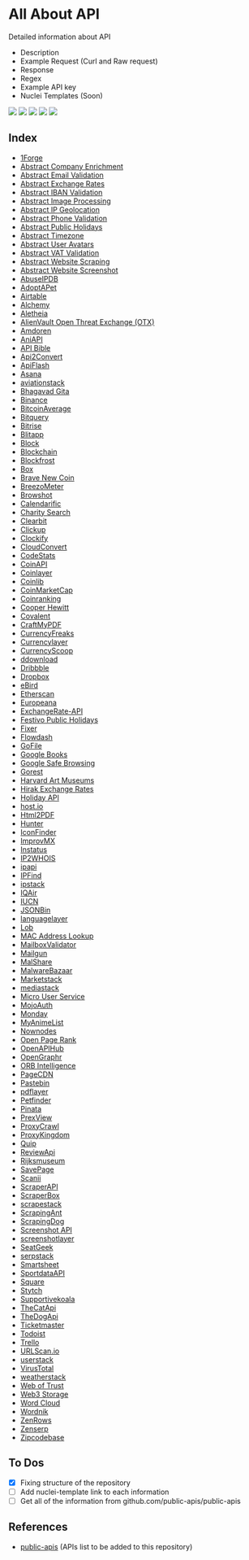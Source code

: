 # All About API
Detailed information about API
- Description
- Example Request (Curl and Raw request)
- Response
- Regex
- Example API key
- Nuclei Templates (Soon)

![](https://img.shields.io/github/license/daffainfo/all-about-api)
![](https://img.shields.io/github/issues/daffainfo/all-about-api)
![](https://img.shields.io/github/forks/daffainfo/all-about-api)
![](https://img.shields.io/github/stars/daffainfo/all-about-api)
![](https://img.shields.io/github/last-commit/daffainfo/all-about-api)

## Index
* [1Forge](/1forge/)
* [Abstract Company Enrichment](/abstract-company-enrichment/)
* [Abstract Email Validation](/abstract-email-validation/)
* [Abstract Exchange Rates](/abstract-exchange-rates/)
* [Abstract IBAN Validation](/abstract-iban-validation/)
* [Abstract Image Processing](/abstract-image-processing/)
* [Abstract IP Geolocation](/abstract-ip-geolocation/)
* [Abstract Phone Validation](/abstract-phone-validation/)
* [Abstract Public Holidays](/abstract-public-holidays/)
* [Abstract Timezone](/abstract-timezone/)
* [Abstract User Avatars](/abstract-user-avatars/)
* [Abstract VAT Validation](/abstract-vat-validation-rates/)
* [Abstract Website Scraping](/abstract-website-scraping/)
* [Abstract Website Screenshot](/abstract-website-screenshot/)
* [AbuseIPDB](/abuseipdb/)
* [AdoptAPet](/adoptapet/)
* [Airtable](/airtable/)
* [Alchemy](/alchemy/)
* [Aletheia](/aletheia/)
* [AlienVault Open Threat Exchange (OTX)](/alienVault-open-threat-exchange/)
* [Amdoren](/amdoren/)
* [AniAPI](/aniapi/)
* [API Bible](/api-bible/)
* [Api2Convert](/api2convert/)
* [ApiFlash](/apiflash/)
* [Asana](/asana/)
* [aviationstack](/aviationstack/)
* [Bhagavad Gita](/bhagavad-gita/)
* [Binance](/binance/)
* [BitcoinAverage](/bitcoinaverage/)
* [Bitquery](/bitquery/)
* [Bitrise](/bitrise/)
* [Blitapp](/blitapp/)
* [Block](/block/)
* [Blockchain](/blockchain/)
* [Blockfrost](/blockfrost/)
* [Box](/box/)
* [Brave New Coin](/brave-new-coin/)
* [BreezoMeter](/breezometer/)
* [Browshot](/browshot/)
* [Calendarific](/calendarific/)
* [Charity Search](/charity-search/)
* [Clearbit](/clearbit/)
* [Clickup](/clickup/)
* [Clockify](/clockify/)
* [CloudConvert](/cloudconvert/)
* [CodeStats](/codestats/)
* [CoinAPI](/coinapi/)
* [Coinlayer](/coinlayer/)
* [Coinlib](/coinlib/)
* [CoinMarketCap](/coinmarketcap/)
* [Coinranking](/coinranking/)
* [Cooper Hewitt](/cooper-hewitt/)
* [Covalent](/covalent/)
* [CraftMyPDF](/craftmypdf/)
* [CurrencyFreaks](/currencyfreaks/)
* [Currencylayer](/currencylayer/)
* [CurrencyScoop](/currencyscoop/)
* [ddownload](/ddownload/)
* [Dribbble](/dribbble/)
* [Dropbox](/dropbox/)
* [eBird](/ebird/)
* [Etherscan](/etherscan/)
* [Europeana](/europeana/)
* [ExchangeRate-API](/exchangerate-api/)
* [Festivo Public Holidays](/festivo-public-holidays/)
* [Fixer](/fixer/)
* [Flowdash](/flowdash/)
* [GoFile](/gofile/)
* [Google Books](/google-books/)
* [Google Safe Browsing](/google-safe-browsing/)
* [Gorest](/gorest/)
* [Harvard Art Museums](/harvard-art-museums/)
* [Hirak Exchange Rates](/hirak-exchange-rates/)
* [Holiday API](/holiday-api/)
* [host.io](/host-io/)
* [Html2PDF](/html2pdf/)
* [Hunter](/hunter/)
* [IconFinder](/iconfinder/)
* [ImprovMX](/improvmx/)
* [Instatus](/instatus/)
* [IP2WHOIS](/ip2whois/)
* [ipapi](/ipapi/)
* [IPFind](/ipfind/)
* [ipstack](/ipstack/)
* [IQAir](/iqair/)
* [IUCN](/iucn/)
* [JSONBin](/jsonbin/)
* [languagelayer](/languagelayer/)
* [Lob](/lob/)
* [MAC Address Lookup](/mac-address-lookup/)
* [MailboxValidator](/mailboxvalidator/)
* [Mailgun](/mailgun/)
* [MalShare](/malshare/)
* [MalwareBazaar](/malwarebazaar/)
* [Marketstack](/marketstack/)
* [mediastack](/mediastack/)
* [Micro User Service](/micro-user-service/)
* [MojoAuth](/mojoauth/)
* [Monday](/monday/)
* [MyAnimeList](/myanimelist/)
* [Nownodes](/nownodes/)
* [Open Page Rank](/open-page-rank/)
* [OpenAPIHub](/openapihub/)
* [OpenGraphr](/opengraphr/)
* [ORB Intelligence](/orb-intelligence/)
* [PageCDN](/pagecdn/)
* [Pastebin](/pastebin/)
* [pdflayer](/pdflayer/)
* [Petfinder](/petfinder/)
* [Pinata](/pinata/)
* [PrexView](/prexview/)
* [ProxyCrawl](/proxycrawl/)
* [ProxyKingdom](/proxykingdom/)
* [Quip](/quip/)
* [ReviewApi](/reviewapi/)
* [Rijksmuseum](/rijksmuseum/)
* [SavePage](/savepage/)
* [Scanii](/scanii/)
* [ScraperAPI](/scraperapi/)
* [ScraperBox](/scraperbox/)
* [scrapestack](/scrapestack/)
* [ScrapingAnt](/scrapingant/)
* [ScrapingDog](/scrapingdog/)
* [Screenshot API](/screenshot-api/)
* [screenshotlayer](/screenshotlayer/)
* [SeatGeek](/seatgeek/)
* [serpstack](/serpstack/)
* [Smartsheet](/smartsheet/)
* [SportdataAPI](/sportdataapi/)
* [Square](/square/)
* [Stytch](/stytch/)
* [Supportivekoala](/supportivekoala/)
* [TheCatApi](/thecatapi/)
* [TheDogApi](/thedogapi/)
* [Ticketmaster](/ticketmaster/)
* [Todoist](/todoist/)
* [Trello](/trello/)
* [URLScan.io](/urlscan/)
* [userstack](/userstack/)
* [VirusTotal](/virustotal/)
* [weatherstack](/weatherstack/)
* [Web of Trust](/web-of-trust/)
* [Web3 Storage](/web3-storage/)
* [Word Cloud](/word-cloud/)
* [Wordnik](/wordnik/)
* [ZenRows](/zenrows/)
* [Zenserp](/zenserp/)
* [Zipcodebase](/zipcodebase/)

## To Dos
- [x] Fixing structure of the repository
- [ ] Add nuclei-template link to each information
- [ ] Get all of the information from github.com/public-apis/public-apis

## References
- [public-apis](https://github.com/public-apis/public-apis) (APIs list to be added to this repository)
